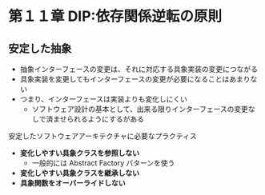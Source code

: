 # 第１１章 DIP:依存関係逆転の原則

## 安定した抽象

- 抽象インターフェースの変更は、それに対応する具象実装の変更につながる
- 具象実装を変更してもインターフェースの変更が必要になることはあまりない
- つまり、インターフェースは実装よりも変化しにくい
  - ソフトウェア設計の基本として、出来る限りインターフェースの変更なしで済ませられるようにするがある

安定したソフトウェアアーキテクチャに必要なプラクティス

- **変化しやすい具象クラスを参照しない**
  - 一般的には Abstract Factory パターンを使う
- **変化しやすい具象クラスを継承しない**
- **具象関数をオーバーライドしない**
